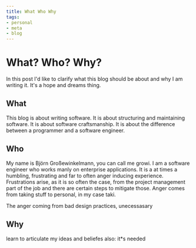```yaml
---
title: What Who Why
tags:
- personal
- meta
- blog
---
```

# What? Who? Why?
In this post I'd like to clarify what this blog should be about and why I am writing it. It's a hope and dreams thing.

## What
This blog is about writing software. It is about structuring and maintaining software. It is about software craftsmanship. It is about the difference between a programmer and a software engineer.

## Who 
My name is Björn Großewinkelmann, you can call me growi. I am a software engineer who works manly on enterprise applications. It is a at times a humbling, frustrating and far to often anger inducing experience. Frustrations arise, as it is so often the case, from the project management part of the job and there are certain steps to mitigate those. Anger comes from taking stuff to personal, in my case taki. 

The anger coming from bad design practices, unecessasary 

## Why
learn to articulate my ideas and beliefes
also: it*s needed
<!--stackedit_data:
eyJoaXN0b3J5IjpbNzM2NjM1NTg0LC00NDQ2OTk5MTQsMTQ4MT
Y4OTEwMywtNjEwMzczNDc4LC0xMDk5ODQzOTIsLTU1MTI1MjAy
MCwxOTYzNjUzMTk0LDEyNTExNDE0NjcsMTEwMTQ0NTEzNCwtMT
Y4OTU4NDQ5NywtMTczNzcxMjc1MSwtNTc0NjUzNjgsMTkzNjc1
NTQ0OSwtNTAwNDc0MjM2XX0=
-->